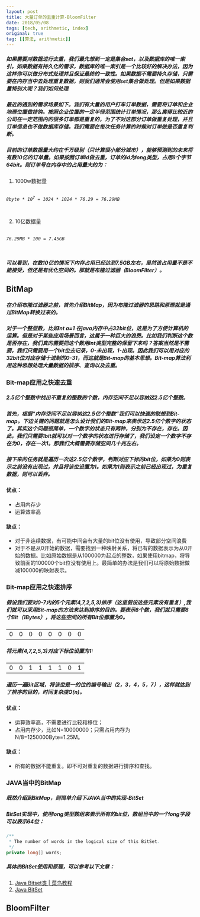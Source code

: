 ```yaml
---
layout: post
title: 大量订单的去重计算-BloomFilter
date: 2018/05/08
tags: [tech, arithmetic, index]
original: true
tag: [[算法, arithmetic]]
---
```


##### 如果需要对数据进行去重，我们最先想到一定是集合set，以及数据库的唯一索引。如果数据有持久化的需求，数据库的唯一索引是一个比较好的解决办法，因为这样你可以做分布式处理并且保证最终的一致性。如果数据不需要持久存储，只需要在内存当中去处理重复数据，则我们通常会使用set集合做处理。但是如果数据量特别大呢？我们如何处理
<!-- more -->

##### 最近的遇到的需求场景如下。我们有大量的用户打车订单数据，需要将订单和企业地理位置做挂钩。按照企业位置的一定半径范围统计订单情况，那么离得比较近的公司在一定范围内的很多订单都是重复的，为了不对这部分订单做重复处理，并且订单信息也不做数据库存储。我们需要在每次任务计算的时候对订单做是否重复判断。
##### 目前的订单数据量大约在千万级别（只计算很小部分城市），能够预测到的未来将有数10亿的订单量。如果按照订单id做去重，订单的id为long类型，占用8个字节64bit。则订单号在内存中的占用量大约为：
1. 1000w数据量
<pre><code class="hljs"><h6>8byte * 10<sup>7</sup> = 1024 * 1024 * 76.29 = 76.29MB
</h6></code></pre>
2. 10亿数据量
<pre><code class="hljs"><h6>76.29MB * 100 = 7.45GB
</h6></code></pre>

##### 可以看到，在数10亿的情况下内存占用已经达到7.5GB左右，虽然该占用量不是不能接受，但还是有优化空间的。那就是布隆过滤器（BloomFilter）。

## BitMap
##### 在介绍布隆过滤器之前，首先介绍BitMap，因为布隆过滤器的思路和原理就是通过BitMap转换过来的。
##### 对于一个整型数，比如int a=1 在java内存中占32bit位，这是为了方便计算机的运算。但是对于某些应用场景而言，这属于一种巨大的浪费。比如我们判断这个数是否存在，我们真的需要把这个数用int类型完整的保留下来吗？答案当然是不需要，我们只需要用一个bit位去记录，0-未出现，1-出现。因此我们可以用对应的32bit位对应存储十进制的0-31，而这就是Bit-map的基本思想。Bit-map算法利用这种思想处理大量数据的排序、查询以及去重。

### Bit-map应用之快速去重

##### 2.5亿个整数中找出不重复的整数的个数，内存空间不足以容纳这2.5亿个整数。 
##### 首先，根据“内存空间不足以容纳这2.5亿个整数”我们可以快速的联想到Bit-map。下边关键的问题就是怎么设计我们的Bit-map来表示这2.5亿个数字的状态了。其实这个问题很简单，一个数字的状态只有两种，分别为不存在，存在。因此，我们只需要1bit就可以对一个数字的状态进行存储了，我们设定一个数字不存在为0，存在一次1。那我们大概需要存储空间几十兆左右。
##### 接下来的任务就是遍历一次这2.5亿个数字，判断对应下标的bit位，如果为0则表示之前没有出现过，并且将该位设置为1。如果为1则表示之前已经出现过，为重复数据，则可以丢弃。
#### 优点：
* 占用内存少 
* 运算效率高

#### 缺点：
* 对于非连续数据，有可能中间会有大量的bit位没有使用，导致部分空间浪费
* 对于不是从0开始的数据，需要找到一种映射关系，将已有的数据表示为从0开始的数据。比如原始数据是从100000为起点的整数，如果使用bitmap，将导致前面的100000个bit位没有使用上。最简单的办法是我们可以将原始数据做减100000的映射表示。

### Bit-map应用之快速排序
##### 假设我们要对0-7内的5个元素(4,7,2,5,3)排序（这里假设这些元素没有重复）,我们就可以采用Bit-map的方法来达到排序的目的。要表示8个数，我们就只需要8个Bit（1Bytes），将这些空间的所有Bit位都置为0。
<table><tr>
<td>0</td>
<td>0</td>
<td>0</td>
<td>0</td>
<td>0</td>
<td>0</td>
<td>0</td>
<td>0</td>
</tr></table>

##### 将元素(4,7,2,5,3)对应下标位设置为1:
<table><tr>
<td>0</td>
<td>0</td>
<td>1</td>
<td>1</td>
<td>1</td>
<td>1</td>
<td>0</td>
<td>1</td>
</tr></table>

##### 遍历一遍Bit区域，将该位是一的位的编号输出（2，3，4，5，7），这样就达到了排序的目的，时间复杂度O(n)。
#### 优点：
* 运算效率高，不需要进行比较和移位；
* 占用内存少，比如N=10000000；只需占用内存为N/8=1250000Byte=1.25M。 

#### 缺点：
* 所有的数据不能重复。即不可对重复的数据进行排序和查找。

### JAVA当中的BitMap
##### 既然介绍到BitMap，则简单介绍下JAVA当中的实现-BitSet
##### BitSet实现中，使用long类型数组来表示所有的bit位，数组当中的一个long字段可以表示64位：
```java
/**
 * The number of words in the logical size of this BitSet.
 */
private long[] words;
```

##### 具体的BitSet使用和原理，可以参考以下文章：
1. [Java Bitset类 | 菜鸟教程](http://www.runoob.com/java/java-bitset-class.html)
2. [Java BitSet](https://blog.csdn.net/top_code/article/details/40583279)

## BloomFilter